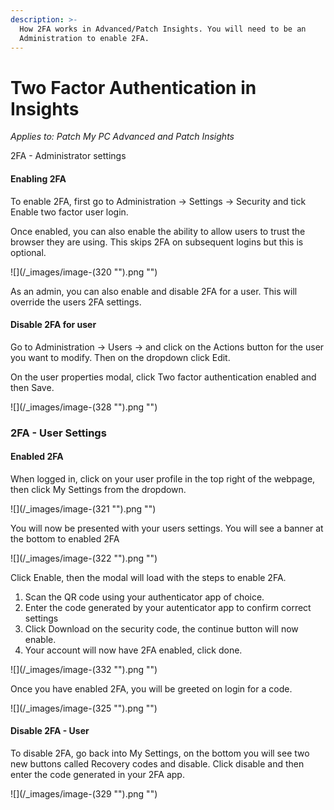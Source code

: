 ```yaml
---
description: >-
  How 2FA works in Advanced/Patch Insights. You will need to be an
  Administration to enable 2FA.
---
```


# Two Factor Authentication in Insights

_Applies to: Patch My PC Advanced and Patch Insights_

2FA - Administrator settings

#### Enabling 2FA

To enable 2FA, first go to Administration -> Settings -> Security and tick Enable two factor user login.&#x20;

Once enabled, you can also enable the ability to allow users to trust the browser they are using. This skips 2FA on subsequent logins but this is optional.&#x20;

![](/_images/image-(320 "").png "")

As an admin, you can also enable and disable 2FA for a user. This will override the users 2FA settings.

#### Disable 2FA for user

Go to Administration -> Users -> and click on the Actions button for the user you want to modify. Then on the dropdown click Edit.&#x20;

On the user properties modal, click Two factor authentication enabled and then Save.

![](/_images/image-(328 "").png "")

### 2FA - User Settings

#### Enabled 2FA

When logged in, click on your user profile in the top right of the webpage, then click My Settings from the dropdown.

![](/_images/image-(321 "").png "")

You will now be presented with your users settings. You will see a banner at the bottom to enabled 2FA

![](/_images/image-(322 "").png "")

Click Enable, then the modal will load with the steps to enable 2FA.&#x20;

1. Scan the QR code using your authenticator app of choice.&#x20;
2. Enter the code generated by your autenticator app to confirm correct settings
3. Click Download on the security code, the continue button will now enable.&#x20;
4. Your account will now have 2FA enabled, click done.

![](/_images/image-(332 "").png "")

Once you have enabled 2FA, you will be greeted on login for a code.&#x20;

![](/_images/image-(325 "").png "")



#### Disable 2FA - User

To disable 2FA, go back into My Settings, on the bottom you will see two new buttons called Recovery codes and disable. Click disable and then enter the code generated in your 2FA app.&#x20;

![](/_images/image-(329 "").png "")
